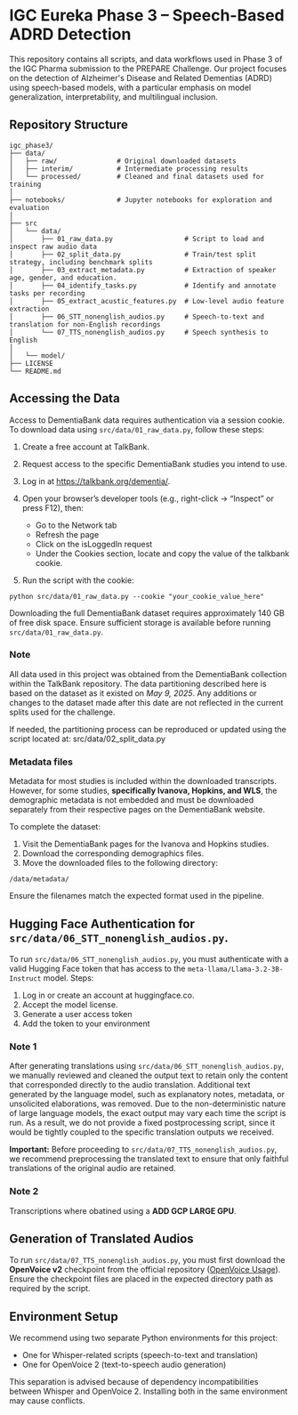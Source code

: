 # IGC Eureka Phase 3 – Speech-Based ADRD Detection

This repository contains all scripts, and data workflows used in Phase 3 of the IGC Pharma submission to the PREPARE Challenge. Our project focuses on the detection of Alzheimer's Disease and Related Dementias (ADRD) using speech-based models, with a particular emphasis on model generalization, interpretability, and multilingual inclusion.

## Repository Structure

```
igc_phase3/
├── data/                  
│   ├── raw/               # Original downloaded datasets
│   ├── interim/           # Intermediate processing results
│   └── processed/         # Cleaned and final datasets used for training
│
├── notebooks/             # Jupyter notebooks for exploration and evaluation
│
├── src
│   └── data/             
│       ├── 01_raw_data.py                  # Script to load and inspect raw audio data
│       ├── 02_split_data.py                # Train/test split strategy, including benchmark splits
│       ├── 03_extract_metadata.py          # Extraction of speaker age, gender, and education.
│       ├── 04_identify_tasks.py            # Identify and annotate tasks per recording
│       ├── 05_extract_acustic_features.py  # Low-level audio feature extraction
│       ├── 06_STT_nonenglish_audios.py     # Speech-to-text and translation for non-English recordings
│       └── 07_TTS_nonenglish_audios.py     # Speech synthesis to English
│        
│   └── model/
├── LICENSE                 
└── README.md     
```
## Accessing the Data

Access to DementiaBank data requires authentication via a session cookie. To download data using ```src/data/01_raw_data.py```, follow these steps:

1. Create a free account at TalkBank.
2. Request access to the specific DementiaBank studies you intend to use.
3. Log in at https://talkbank.org/dementia/.
4. Open your browser’s developer tools (e.g., right-click → “Inspect” or press F12), then:
    * Go to the Network tab
    * Refresh the page
    * Click on the isLoggedIn request
    * Under the Cookies section, locate and copy the value of the talkbank cookie.

5. Run the script with the cookie:
```
python src/data/01_raw_data.py --cookie "your_cookie_value_here"
```
Downloading the full DementiaBank dataset requires approximately 140 GB of free disk space. Ensure sufficient storage is available before running ```src/data/01_raw_data.py```.

### Note

All data used in this project was obtained from the DementiaBank collection within the TalkBank repository. The data partitioning described here is based on the dataset as it existed on *May 9, 2025*. Any additions or changes to the dataset made after this date are not reflected in the current splits used for the challenge.

If needed, the partitioning process can be reproduced or updated using the script located at:
src/data/02_split_data.py

### Metadata files

Metadata for most studies is included within the downloaded transcripts. However, for some studies, **specifically Ivanova, Hopkins, and WLS**, the demographic metadata is not embedded and must be downloaded separately from their respective pages on the DementiaBank website.

To complete the dataset:
1. Visit the DementiaBank pages for the Ivanova and Hopkins studies.
2. Download the corresponding demographics files.
3. Move the downloaded files to the following directory:
```
/data/metadata/
```

Ensure the filenames match the expected format used in the pipeline.

##  Hugging Face Authentication for ```src/data/06_STT_nonenglish_audios.py```.

To run ```src/data/06_STT_nonenglish_audios.py```, you must authenticate with a valid Hugging Face token that has access to the ```meta-llama/Llama-3.2-3B-Instruct``` model.
Steps:
1. Log in or create an account at huggingface.co.
2. Accept the model license.
3. Generate a user access token
4. Add the token to your environment

### Note 1

After generating translations using ```src/data/06_STT_nonenglish_audios.py```, we manually reviewed and cleaned the output text to retain only the content that corresponded directly to the audio translation. Additional text generated by the language model, such as explanatory notes, metadata, or unsolicited elaborations, was removed. Due to the non-deterministic nature of large language models, the exact output may vary each time the script is run. As a result, we do not provide a fixed postprocessing script, since it would be tightly coupled to the specific translation outputs we received.

**Important:** Before proceeding to ```src/data/07_TTS_nonenglish_audios.py```, we recommend preprocessing the translated text to ensure that only faithful translations of the original audio are retained.

### Note 2
Transcriptions where obatined using a **ADD GCP LARGE GPU**.

## Generation of Translated Audios
To run ```src/data/07_TTS_nonenglish_audios.py```, you must first download the **OpenVoice v2** checkpoint from the official repository ([OpenVoice Usage](https://github.com/myshell-ai/OpenVoice/blob/main/docs/USAGE.md)). Ensure the checkpoint files are placed in the expected directory path as required by the script.

## Environment Setup
We recommend using two separate Python environments for this project:
* One for Whisper-related scripts (speech-to-text and translation)
* One for OpenVoice 2 (text-to-speech audio generation)

This separation is advised because of dependency incompatibilities between Whisper and OpenVoice 2. Installing both in the same environment may cause conflicts.